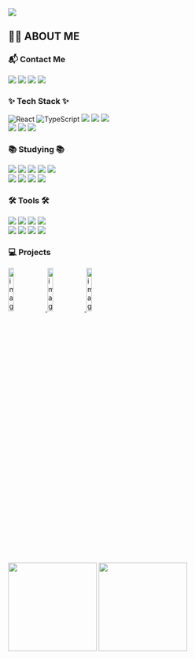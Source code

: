 
<img src="https://capsule-render.vercel.app/api?type=waving&color=gradient&auto&customColorList=3&height=250&section=header&text=Hello!&fontSize=50&fontAlignY=37" />

## 👋🏼 ABOUT ME
<!--
- **Email :** gyuwon05@gmail.com
- **Insta :** <a href="https://www.instagram.com/alpaka_dev/">@alpaka_dev</a>
- **Blog :** <a href="https://alpaka206.vercel.app/">Alpaka206</a>
--!>
<h3 align="left">📬 Contact Me</h3>
<div align="left">
  <a href="https://alpaka206.vercel.app/"><img src="https://img.shields.io/badge/-Blog-brightgreen?style=for-the-badge"></a>
  <a href="gyuwon05@gmail.com"><img src="https://img.shields.io/badge/Gmail-d14836?style=for-the-badge&logo=Gmail&logoColor=white&link=mailto:gyuwon05@gmail.com"/></a>
  <a href="https://www.instagram.com/alpaka_dev/"><img src="https://img.shields.io/badge/Insta-ff69b4?style=for-the-badge&logo=Instagram&logoColor=white"/></a> 
  <a href="https://www.linkedin.com/in/규원-김-957a6b320/"><img src="https://img.shields.io/badge/linkedin-%230077B5.svg?style=for-the-badge&logo=linkedin&logoColor=white"/></a>
</div>

<h3 align="left">✨ Tech Stack ✨</h3>
<div align="left">
  <img src="https://img.shields.io/badge/React-61DAFB?style=for-the-badge&logo=React&logoColor=black" alt="React"/>
  <img src="https://img.shields.io/badge/TypeScript-3178C6?style=for-the-badge&logo=TypeScript&logoColor=white" alt="TypeScript"/>
  <img src="https://img.shields.io/badge/javascript-F7DF1E.svg?style=for-the-badge&logo=javascript&logoColor=20232a" />
  <img src="https://img.shields.io/badge/html5-E34F26.svg?style=for-the-badge&logo=html5&logoColor=white" />
  <img src="https://img.shields.io/badge/css3-1572B6.svg?style=for-the-badge&logo=css3&logoColor=white" />
</div>
<div align="left">
  <img src="https://img.shields.io/badge/Storybook-FF4785?style=for-the-badge&logo=Storybook&logoColor=white"/>
  <img src="https://img.shields.io/badge/Recoil-764ABC?style=for-the-badge&logo=Recoil&logoColor=white">
  <img src="https://img.shields.io/badge/🧁  vanilla--extract-99F6E4?style=for-the-badge">
</div>

<h3 align="left">📚 Studying 📚</h3>
<div align="left">
  <img src="https://img.shields.io/badge/React Native-61DAFB?style=for-the-badge&logo=React&logoColor=black"/>
  <img src="https://img.shields.io/badge/Next.js-000000?style=for-the-badge&logo=Next.js&logoColor=white">
  <img src="https://img.shields.io/badge/Jest-C21325?style=for-the-badge&logo=Jest&logoColor=white"/>
  <img src="https://img.shields.io/badge/threejs-black?style=for-the-badge&logo=three.js&logoColor=white"/>
  <img src="https://img.shields.io/badge/vite-%23646CFF.svg?style=for-the-badge&logo=vite&logoColor=white"/>
</div>
<div align="left">
  <img src="https://img.shields.io/badge/Node.js-339933?style=for-the-badge&logo=Node.js&logoColor=white"/>
  <img src="https://img.shields.io/badge/MongoDB-47A248?style=for-the-badge&logo=MongoDB&logoColor=white"/>
  <img src="https://img.shields.io/badge/Java-004027?style=for-the-badge&logo=Jameson&logoColor=white">
  <img src="https://img.shields.io/badge/styled--components-DB7093?style=for-the-badge&logo=styled-components&logoColor=white"/>
</div>

<h3 align="left">🛠 Tools 🛠</h3>
<div align="left">
  <img src="https://img.shields.io/badge/git-F05033.svg?style=for-the-badge&logo=git&logoColor=white" />
  <img src="https://img.shields.io/badge/github-181717.svg?style=for-the-badge&logo=github&logoColor=white" />
  <img src="https://img.shields.io/badge/Notion-000000?style=for-the-badge&logo=Notion&logoColor=white" />
  <img src="https://img.shields.io/badge/figma-F24E1E.svg?style=for-the-badge&logo=figma&logoColor=white" />
</div>
<div align="left">
  <img src="https://img.shields.io/badge/Firebase-FFCA28?style=for-the-badge&logo=firebase&logoColor=white"/>
  <img src="https://img.shields.io/badge/Vercel-000000?style=for-the-badge&logo=Vercel&logoColor=white"/>
  <img src="https://img.shields.io/badge/Visual Studio-5C2D91?style=for-the-badge&logo=Visual Studio&logoColor=white"/>
  <img src="https://img.shields.io/badge/Visual Studio Code-007ACC?style=for-the-badge&logo=Visual Studio Code&logoColor=white"/>
</div>

<h3 align="left">💻 Projects</h3>
<p align="start">
<a href="https://github.com/COMAtching">
<img width="15%" alt="image" src="https://quiet-nitrogen-6d5.notion.site/image/https%3A%2F%2Fprod-files-secure.s3.us-west-2.amazonaws.com%2Fc09822b0-3096-4de2-95cb-8a6c28793091%2Ff423eec7-0177-4202-8a0d-c548ef3742ba%2FPlugin_icon_-_1.png?table=block&id=b9920b88-4496-4b17-9ea1-80c793faa2d5&spaceId=c09822b0-3096-4de2-95cb-8a6c28793091&width=2000&userId=&cache=v2">
</a>
<a href="https://github.com/share-it-cuk">
<img width="15%" alt="image" src="https://quiet-nitrogen-6d5.notion.site/image/https%3A%2F%2Fprod-files-secure.s3.us-west-2.amazonaws.com%2Fc09822b0-3096-4de2-95cb-8a6c28793091%2F3b55c797-4d1a-4263-8749-aba349114940%2FUntitled.png?table=block&id=10f57ae0-4350-4af9-be16-0cd882e0e0c7&spaceId=c09822b0-3096-4de2-95cb-8a6c28793091&width=2000&userId=&cache=v2">
</a>
<img width="15%" alt="image" src="https://quiet-nitrogen-6d5.notion.site/image/https%3A%2F%2Fprod-files-secure.s3.us-west-2.amazonaws.com%2Fc09822b0-3096-4de2-95cb-8a6c28793091%2F56f82cb0-5a59-431a-9a73-e6e32db23339%2F%25EC%259E%2590%25EC%2582%25B0_1_1.png?table=block&id=7f28aa25-0cfa-437e-b6c9-6d7a06593a03&spaceId=c09822b0-3096-4de2-95cb-8a6c28793091&width=930&userId=&cache=v2">
</p>

<p>
  <img height="180em" src="https://github-readme-stats-veggie-garden.vercel.app/api?username=alpaka206&show_icons=true&include_all_commits=true&bg_color=30,c2e59c,64b3f4&title_color=fff&text_color=fff">
  <img height="180em" src="https://github-readme-stats-veggie-garden.vercel.app/api/top-langs/?username=alpaka206&layout=compact&bg_color=30,c2e59c,64b3f4&title_color=fff&text_color=fff">
</p>
